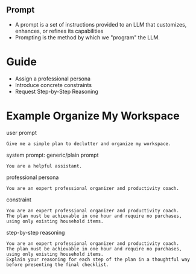 ## Prompt

- A prompt is a set of instructions provided to an LLM that customizes, enhances, or refines its capabilities
- Prompting is the method by which we "program" the LLM.

# Guide

- Assign a professional persona
- Introduce concrete constraints
- Request Step-by-Step Reasoning

# Example Organize My Workspace

user prompt

```
Give me a simple plan to declutter and organize my workspace.
```

system prompt:
generic/plain prompt

```
You are a helpful assistant.
```

professional persona

```
You are an expert professional organizer and productivity coach.
```

constraint

```
You are an expert professional organizer and productivity coach.
The plan must be achievable in one hour and require no purchases, using only existing household items.
```

step-by-step reasoning

```
You are an expert professional organizer and productivity coach.
The plan must be achievable in one hour and require no purchases, using only existing household items.
Explain your reasoning for each step of the plan in a thoughtful way before presenting the final checklist.
```